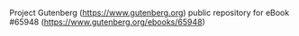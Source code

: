Project Gutenberg (https://www.gutenberg.org) public repository for
eBook #65948 (https://www.gutenberg.org/ebooks/65948)

